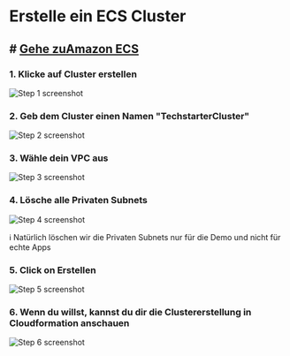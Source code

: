 # Erstelle ein ECS Cluster 



## # [Gehe zuAmazon ECS](https://eu-central-1.console.aws.amazon.com/ecs/v2/clusters/eddytest/services?region=eu-central-1)


### 1. Klicke auf Cluster erstellen
![Step 1 screenshot](https://images.tango.us/workflows/641e61ef-f28b-4791-99a1-7e3b7e6c153d/steps/891155bd-5ce0-4fb7-956e-63118ea6a0fa/f6776efc-dc0e-430d-9add-af51f5d10813.png?crop=focalpoint&fit=crop&fp-x=0.8604&fp-y=0.1702&fp-z=2.9216&w=1200&border=2%2CF4F2F7&border-radius=8%2C8%2C8%2C8&border-radius-inner=8%2C8%2C8%2C8&blend-align=bottom&blend-mode=normal&blend-x=0&blend-w=1200&blend64=aHR0cHM6Ly9pbWFnZXMudGFuZ28udXMvc3RhdGljL21hZGUtd2l0aC10YW5nby13YXRlcm1hcmstdjIucG5n&mark-x=487&mark-y=390&m64=aHR0cHM6Ly9pbWFnZXMudGFuZ28udXMvc3RhdGljL2JsYW5rLnBuZz9tYXNrPWNvcm5lcnMmYm9yZGVyPTYlMkNGRjc0NDImdz00NDgmaD0xMTEmZml0PWNyb3AmY29ybmVyLXJhZGl1cz0xMA%3D%3D)


### 2. Geb dem Cluster einen Namen "TechstarterCluster"
![Step 2 screenshot](https://images.tango.us/workflows/641e61ef-f28b-4791-99a1-7e3b7e6c153d/steps/6586e83f-9831-4f3d-862e-c3e1f0919ba7/12a74b61-f904-45c6-a8a4-f0a9a9c28b6b.png?crop=focalpoint&fit=crop&fp-x=0.4909&fp-y=0.3805&fp-z=1.3605&w=1200&border=2%2CF4F2F7&border-radius=8%2C8%2C8%2C8&border-radius-inner=8%2C8%2C8%2C8&blend-align=bottom&blend-mode=normal&blend-x=0&blend-w=1200&blend64=aHR0cHM6Ly9pbWFnZXMudGFuZ28udXMvc3RhdGljL21hZGUtd2l0aC10YW5nby13YXRlcm1hcmstdjIucG5n&mark-x=231&mark-y=422&m64=aHR0cHM6Ly9pbWFnZXMudGFuZ28udXMvc3RhdGljL2JsYW5rLnBuZz9tYXNrPWNvcm5lcnMmYm9yZGVyPTYlMkNGRjc0NDImdz03MzgmaD01MiZmaXQ9Y3JvcCZjb3JuZXItcmFkaXVzPTEw)


### 3. Wähle dein VPC aus
![Step 3 screenshot](https://images.tango.us/workflows/641e61ef-f28b-4791-99a1-7e3b7e6c153d/steps/fc2bfd8c-51c8-4262-aee7-d4ea2e7bef85/4367911a-27c4-494e-a978-6b5e02fd85bc.png?crop=focalpoint&fit=crop&fp-x=0.4909&fp-y=0.5909&fp-z=1.3605&w=1200&border=2%2CF4F2F7&border-radius=8%2C8%2C8%2C8&border-radius-inner=8%2C8%2C8%2C8&blend-align=bottom&blend-mode=normal&blend-x=0&blend-w=1200&blend64=aHR0cHM6Ly9pbWFnZXMudGFuZ28udXMvc3RhdGljL21hZGUtd2l0aC10YW5nby13YXRlcm1hcmstdjIucG5n&mark-x=231&mark-y=422&m64=aHR0cHM6Ly9pbWFnZXMudGFuZ28udXMvc3RhdGljL2JsYW5rLnBuZz9tYXNrPWNvcm5lcnMmYm9yZGVyPTYlMkNGRjc0NDImdz03MzgmaD01MiZmaXQ9Y3JvcCZjb3JuZXItcmFkaXVzPTEw)


### 4. Lösche alle Privaten Subnets
![Step 4 screenshot](https://images.tango.us/workflows/641e61ef-f28b-4791-99a1-7e3b7e6c153d/steps/ca430747-f822-4060-935d-bbc3c724f92b/fdd164cc-4a4f-44a5-bf9c-8d4e17e6b196.png?crop=focalpoint&fit=crop&fp-x=0.6735&fp-y=0.7410&fp-z=3.0598&w=1200&border=2%2CF4F2F7&border-radius=8%2C8%2C8%2C8&border-radius-inner=8%2C8%2C8%2C8&blend-align=bottom&blend-mode=normal&blend-x=0&blend-w=1200&blend64=aHR0cHM6Ly9pbWFnZXMudGFuZ28udXMvc3RhdGljL21hZGUtd2l0aC10YW5nby13YXRlcm1hcmstdjIucG5n&mark-x=551&mark-y=401&m64=aHR0cHM6Ly9pbWFnZXMudGFuZ28udXMvc3RhdGljL2JsYW5rLnBuZz9tYXNrPWNvcm5lcnMmYm9yZGVyPTYlMkNGRjc0NDImdz05OCZoPTkzJmZpdD1jcm9wJmNvcm5lci1yYWRpdXM9MTA%3D)


ℹ️ Natürlich löschen wir die Privaten Subnets nur für die Demo und nicht für echte Apps


### 5. Click on Erstellen
![Step 5 screenshot](https://images.tango.us/workflows/641e61ef-f28b-4791-99a1-7e3b7e6c153d/steps/14b4e809-eee0-4cb5-8c56-2567c6e1c8f4/5d8d7c92-a9d8-496b-8f7e-c1088891f0df.png?crop=focalpoint&fit=crop&fp-x=0.8431&fp-y=0.9313&fp-z=4.0000&w=1200&border=2%2CF4F2F7&border-radius=8%2C8%2C8%2C8&border-radius-inner=8%2C8%2C8%2C8&blend-align=bottom&blend-mode=normal&blend-x=0&blend-w=1200&blend64=aHR0cHM6Ly9pbWFnZXMudGFuZ28udXMvc3RhdGljL21hZGUtd2l0aC10YW5nby13YXRlcm1hcmstdjIucG5n&mark-x=392&mark-y=574&m64=aHR0cHM6Ly9pbWFnZXMudGFuZ28udXMvc3RhdGljL2JsYW5rLnBuZz9tYXNrPWNvcm5lcnMmYm9yZGVyPTYlMkNGRjc0NDImdz00MTYmaD0xNTEmZml0PWNyb3AmY29ybmVyLXJhZGl1cz0xMA%3D%3D)


### 6. Wenn du willst, kannst du dir die Clustererstellung in Cloudformation anschauen
![Step 6 screenshot](https://images.tango.us/workflows/641e61ef-f28b-4791-99a1-7e3b7e6c153d/steps/096cc3d5-873b-48e8-9bc0-8bb10416636d/940d2419-2096-494e-b5a5-d16571fa9e53.png?crop=focalpoint&fit=crop&fp-x=0.5946&fp-y=0.1004&fp-z=1.2782&w=1200&border=2%2CF4F2F7&border-radius=8%2C8%2C8%2C8&border-radius-inner=8%2C8%2C8%2C8&blend-align=bottom&blend-mode=normal&blend-x=0&blend-w=1200&blend64=aHR0cHM6Ly9pbWFnZXMudGFuZ28udXMvc3RhdGljL21hZGUtd2l0aC10YW5nby13YXRlcm1hcmstdjIucG5n&mark-x=22&mark-y=81&m64=aHR0cHM6Ly9pbWFnZXMudGFuZ28udXMvc3RhdGljL2JsYW5rLnBuZz9tYXNrPWNvcm5lcnMmYm9yZGVyPTYlMkNGRjc0NDImdz0xMTU2Jmg9NjgmZml0PWNyb3AmY29ybmVyLXJhZGl1cz0xMA%3D%3D)

<br/>
